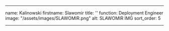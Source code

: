 ---

name: Kalinowski
firstname: Slawomir
title: ''
function: Deployment Engineer
image: "/assets/images/SLAWOMIR.png"
alt: SLAWOMIR IMG
sort_order: 5

---